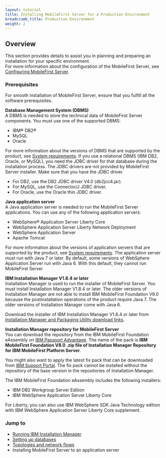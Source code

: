 ```yaml
---
layout: tutorial
title: Installing MobileFirst Server for a Production Environment
breadcrumb_title: Production Environment
weight: 2
---
```

## Overview
This section provides details to assist you in planning and preparing an installation for your specific environment.  
For more information about the configuration of the MobileFirst Server, see [Configuring MobileFirst Server](configuring-mobilefirst-server).

### Prerequisites
For smooth installation of MobileFirst Server, ensure that you fulfill all the software prerequisites.

**Database Management System (DBMS)**  
A DBMS is needed to store the technical data of MobileFirst Server components. You must use one of the supported DBMS:

* IBM® DB2®
* MySQL
* Oracle

For more information about the versions of DBMS that are supported by the product, see [System requirements](http://www.ibm.com/support/knowledgecenter/en/SSHS8R_8.0.0/com.ibm.worklight.getstart.doc/start/r_supported_operating_systems_an.html?view=kc). If you use a relational DBMS (IBM DB2, Oracle, or MySQL), you need the JDBC driver for that database during the installation process. The JDBC drivers are not provided by MobileFirst Server installer. Make sure that you have the JDBC driver.

* For DB2, use the DB2 JDBC driver V4.0 (db2jcc4.jar).
* For MySQL, use the Connector/J JDBC driver.
* For Oracle, use the Oracle thin JDBC driver.

**Java application server**  
A Java application server is needed to run the MobileFirst Server applications. You can use any of the following application servers:

* WebSphere® Application Server Liberty Core
* WebSphere Application Server Liberty Network Deployment
* WebSphere Application Server
* Apache Tomcat

For more information about the versions of application servers that are supported by the product, see [System requirements](http://www.ibm.com/support/knowledgecenter/en/SSHS8R_8.0.0/com.ibm.worklight.getstart.doc/start/r_supported_operating_systems_an.html?view=kc). The application server must run with Java 7 or later. By default, some versions of WebSphere Application Server run with Java 6. With this default, they cannot run MobileFirst Server

**IBM Installation Manager V1.8.4 or later**  
Installation Manager is used to run the installer of MobileFirst Server. You must install Installation Manager V1.8.4 or later. The older versions of Installation Manager are not able to install IBM MobileFirst Foundation V8.0 because the postinstallation operations of the product require Java 7. The older versions of Installation Manager come with Java 6.

Download the installer of IBM Installation Manager V1.8.4 or later from [Installation Manager and Packaging Utility download links](http://www.ibm.com/support/docview.wss?uid=swg27025142).

**Installation Manager repository for MobileFirst Server**  
You can download the repository from the IBM MobileFirst Foundation eAssembly on [IBM Passport Advantage](http://www.ibm.com/software/passportadvantage/pao_customers.htm). The name of the pack is **IBM MobileFirst Foundation V8.0 .zip file of Installation Manager Repository for IBM MobileFirst Platform Server**.

You might also want to apply the latest fix pack that can be downloaded from [IBM Support Portal](http://www.ibm.com/support/entry/portal/product/other_software/ibm_mobilefirst_platform_foundation). The fix pack cannot be installed without the repository of the base version in the repositories of Installation Manager.

The IBM MobileFirst Foundation eAssembly includes the following installers:

* IBM DB2 Workgroup Server Edition
* IBM WebSphere Application Server Liberty Core

For Liberty, you can also use IBM WebSphere SDK Java Technology edition with IBM WebSphere Application Server Liberty Core supplement.

### Jump to

* [Running IBM Installation Manager](installation-manager)
* [Setting up databases](databases)
* [Topologies and network flows](topologies)
* Installing MobileFirst Server to an application server
